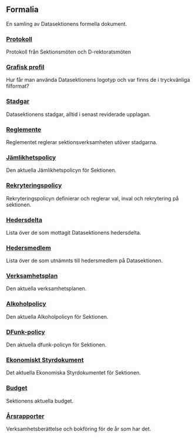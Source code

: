 Formalia
--------

En samling av Datasektionens formella dokument.

### [Protokoll](/organisation/protokoll)

Protokoll från Sektionsmöten och D-rektoratsmöten

### [Grafisk profil](/organisation/grafisk-profil)

Hur får man använda Datasektionens logotyp och var finns de i
tryckvänliga filformat?

### [Stadgar](https://styrdokument.datasektionen.se/stadgar)

Datasektionens stadgar, alltid i senast reviderade upplagan.

### [Reglemente](https://styrdokument.datasektionen.se/reglemente)

Reglementet reglerar sektionsverksamheten utöver stadgarna.

### [Jämlikhetspolicy](https://styrdokument.datasektionen.se/jamlikhetspolicy)

Den aktuella Jämlikhetspolicyn för Sektionen.

### [Rekryteringspolicy](https://styrdokument.datasektionen.se/rekryteringspolicy)

Rekryteringspolicyn definierar och reglerar val, inval och rekrytering
på sektionen.

### [Hedersdelta](/sektionen/hedersdelta)

Lista över de som mottagit Datasektionens hedersdelta.

### [Hedersmedlem](/sektionen/hedersmedlem)

Lista över de som utnämnts till hedersmedlem på Datasektionen.

### [Verksamhetsplan](/organisation/verksamhetsplan)

Den aktuella verksamhetsplanen.

### [Alkoholpolicy](https://styrdokument.datasektionen.se/alkoholpolicy)

Den aktuella Alkoholpolicyn för Sektionen.

### [DFunk-policy](https://styrdokument.datasektionen.se/dfunkpolicy)

Den aktuella dfunk-policyn för Sektionen.

### [Ekonomiskt Styrdokument](https://styrdokument.datasektionen.se/ekonomiskt_styrdokument)

Det aktuella Ekonomiska Styrdokumentet för Sektionen.

### [Budget](/organisation/budget)

Sektionens aktuella budget.

### [Årsrapporter](/organisation/arsrapporter)

Verksamhetsberättelse och bokföring för de år som har det.
